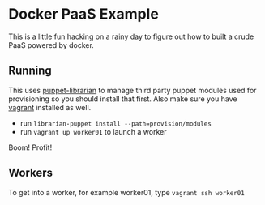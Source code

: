 # Docker PaaS Example
This is a little fun hacking on a rainy day to figure out how to built a
crude PaaS powered by docker.


## Running

This uses [puppet-librarian](https://github.com/rodjek/librarian-puppet)
to manage third party puppet modules used for provisioning so you should
install that first. Also make sure you have
[vagrant](http:///www.vagrantup.com) installed as well. 

- run `librarian-puppet install --path=provision/modules`
- run `vagrant up worker01` to launch a worker

Boom! Profit!

## Workers

To get into a worker, for example worker01, type `vagrant ssh worker01`



